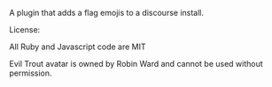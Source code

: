 A plugin that adds a flag emojis to a discourse install.

License:

All Ruby and Javascript code are MIT

Evil Trout avatar is owned by Robin Ward and cannot be used without
permission.

